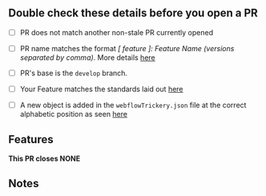 ## Double check these details before you open a PR

<!-- Tick the checkboxes to ensure you've done everything correctly -->
- [ ] PR does not match another non-stale PR currently opened
- [ ] PR name matches the format *[ feature ]: <i>Feature Name</i> (<i>versions separated by comma</i>)*. More details [here](https://github.com/TheCodeRaccoons/WebflowTrickery/wiki/Overview-on-Submitting-Features)
- [ ] PR's base is the `develop` branch.
- [ ] Your Feature matches the standards laid out [here](https://github.com/TheCodeRaccoons/WebflowTrickery/wiki/Programming-Standards)
- [ ] A new object is added in the `webflowTrickery.json` file at the correct alphabetic position as seen [here](https://github.com/TheCodeRaccoons/WebflowTrickery/wiki/Updating-%60webflowTrickery.json)


<!-- Refer to the [contributing](https://github.com/TheCodeRaccoons/WebflowTrickery/wiki/Contributing) guidelines for more details. -->

## Features
<!-- List your features here and the benefits they bring. Include images/codes if appropriate -->

**This PR closes NONE**
<!-- List issues that this PR would close above. Ex: This PR closes #1, #2, #3. -->
<!-- If your pull request does not fix any issue, it's best to make an issue OR remove this section, depending on your changes. -->

## Notes
<!-- List anything note-worthy here (potential issues, this needs to be merged to `master` before working, etc.). -->

